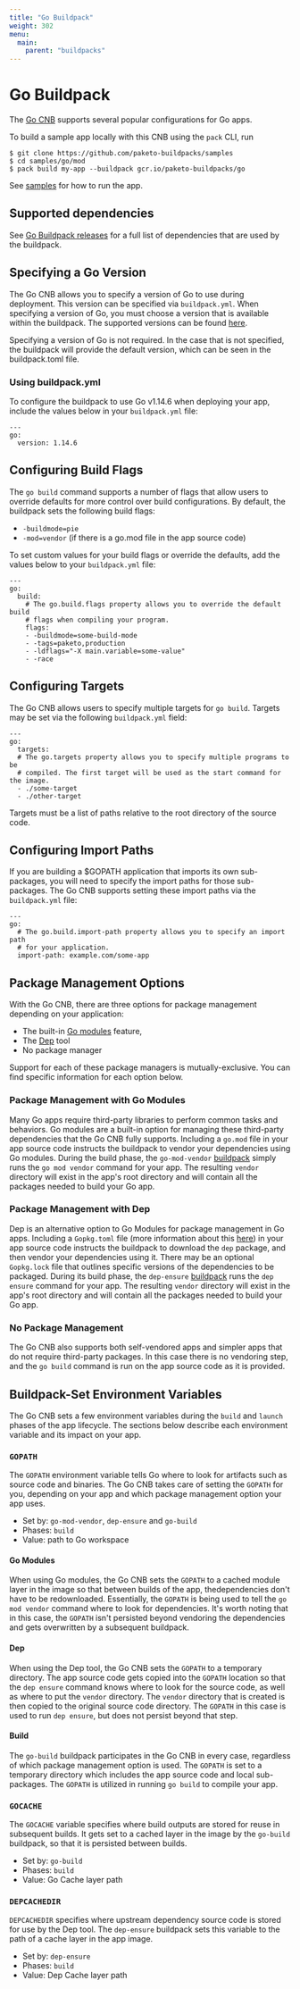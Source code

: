```yaml
---
title: "Go Buildpack"
weight: 302
menu:
  main:
    parent: "buildpacks"
---
```


# Go Buildpack

The [Go CNB](https://github.com/paketo-buildpacks/go) supports several popular
configurations for Go apps.

To build a sample app locally with this CNB using the `pack` CLI, run

```
$ git clone https://github.com/paketo-buildpacks/samples
$ cd samples/go/mod
$ pack build my-app --buildpack gcr.io/paketo-buildpacks/go
```

See [samples](https://github.com/paketo-buildpacks/samples/tree/main/go/mod)
for how to run the app.

## <a id="supported-dependencies"></a> Supported dependencies

See [Go Buildpack releases](https://github.com/paketo-buildpacks/go/releases)
for a full list of dependencies that are used by the buildpack.

## <a id="specifying-go-version"></a> Specifying a Go Version

The Go CNB allows you to specify a version of Go to use during deployment. This
version can be specified via `buildpack.yml`. When specifying a version of Go,
you must choose a version that is available within the buildpack. The supported
versions can be found
[here](https://github.com/paketo-buildpacks/go-dist/releases/latest).

Specifying a version of Go is not required. In the case that is not specified,
the buildpack will provide the default version, which can be seen in the
buildpack.toml file.

### <a id='buildpack-yml'></a> Using buildpack.yml

To configure the buildpack to use Go v1.14.6 when deploying your app, include
the values below in your `buildpack.yml` file:

```
---
go:
  version: 1.14.6
```

## <a id="specifying-build-flags"></a> Configuring Build Flags

The `go build` command supports a number of flags that allow users to override defaults for more control over build configurations. By default, the buildpack sets the following build flags:

* `-buildmode=pie`
* `-mod=vendor` (if there is a go.mod file in the app source code)

To set custom values for your build flags or override the defaults, add the values below to your `buildpack.yml` file:

```
---
go:
  build:
    # The go.build.flags property allows you to override the default build
    # flags when compiling your program.
    flags:
    - -buildmode=some-build-mode
    - -tags=paketo,production
    - -ldflags="-X main.variable=some-value"
    - -race
```

## <a id="specifying-targets"></a> Configuring Targets

The Go CNB allows users to specify multiple targets for `go build`. Targets may be set via the following `buildpack.yml` field:

```
---
go:
  targets:
  # The go.targets property allows you to specify multiple programs to be
  # compiled. The first target will be used as the start command for the image.
  - ./some-target
  - ./other-target
```

Targets must be a list of paths relative to the root directory of the source code.

## <a id="specifying-import-path"></a> Configuring Import Paths

If you are building a $GOPATH application that imports its own sub-packages, you will need to specify the import paths for those sub-packages. The Go CNB supports setting these import paths via the `buildpack.yml` file:

```
---
go:
  # The go.build.import-path property allows you to specify an import path
  # for your application.
  import-path: example.com/some-app
```


## <a id="package-management-options"></a> Package Management Options

With the Go CNB, there are three options for package management depending on
your application:
* The built-in [Go modules](https://github.com/golang/go/wiki/Modules) feature,
* The [Dep](https://github.com/golang/dep) tool
* No package manager

Support for each of these package managers is mutually-exclusive. You can find
specific information for each option below.

### <a id="package-management-with-go-modules"></a> Package Management with Go Modules

Many Go apps require third-party libraries to perform common tasks and
behaviors. Go modules are a built-in option for managing these third-party
dependencies that the Go CNB fully supports. Including a `go.mod` file in your
app source code instructs the buildpack to vendor your dependencies using Go
modules. During the build phase, the `go-mod-vendor`
[buildpack](https://github.com/paketo-buildpacks/go-mod-vendor) simply runs the
`go mod vendor` command for your app. The resulting `vendor` directory will
exist in the app's root directory and will contain all the packages needed to
build your Go app.


### <a id="package-management-with-dep"></a> Package Management with Dep

Dep is an alternative option to Go Modules for package management in Go apps.
Including a `Gopkg.toml` file (more information about this
[here](https://golang.github.io/dep/docs/Gopkg.toml.html)) in your app source
code instructs the buildpack to download the `dep` package, and then vendor
your dependencies using it. There may be an optional `Gopkg.lock` file that
outlines specific versions of the dependencies to be packaged. During its build
phase, the `dep-ensure`
[buildpack](https://github.com/paketo-buildpacks/dep-ensure) runs the `dep
ensure` command for your app. The resulting `vendor` directory will exist in
the app's root directory and will contain all the packages needed to build your
Go app.

### <a id="no-package-manager"></a> No Package Management

The Go CNB also supports both self-vendored apps and simpler apps that do not
require third-party packages. In this case there is no vendoring step, and the
`go build` command is run on the app source code as it is provided.

## <a id="environment-variables"></a> Buildpack-Set Environment Variables

The Go CNB sets a few environment variables during the `build` and `launch`
phases of the app lifecycle. The sections below describe each environment
variable and its impact on your app.

### <a id="environment-variable-gopath"></a> `GOPATH`

The `GOPATH` environment variable tells Go where to look for artifacts such as
source code and binaries. The Go CNB takes care of setting the `GOPATH` for
you, depending on your app and which package management option your app uses.

* Set by: `go-mod-vendor`, `dep-ensure` and `go-build`
* Phases: `build`
* Value: path to Go workspace

#### Go Modules

When using Go modules, the Go CNB sets the `GOPATH` to a cached module layer in
the image so that between builds of the app, thedependencies don't have to be
redownloaded. Essentially, the `GOPATH` is being used to tell the `go mod
vendor` command where to look for dependencies. It's worth noting that in this
case, the `GOPATH` isn't persisted beyond vendoring the dependencies and gets
overwritten by a subsequent buildpack.

#### Dep

When using the Dep tool, the Go CNB sets the `GOPATH` to a temporary directory.
The app source code gets copied into the `GOPATH` location so that the `dep
ensure` command knows where to look for the source code, as well as where to
put the `vendor` directory. The `vendor` directory that is created is then
copied to the original source code directory. The `GOPATH` in this case is used
to run `dep ensure`, but does not persist beyond that step.

#### Build

The `go-build` buildpack participates in the Go CNB in every case, regardless of which package management option is used. The `GOPATH` is set to a temporary directory which includes the app source code and local sub-packages. The `GOPATH` is utilized in running `go build` to compile your app.

### <a id="environment-variable-gopath"></a> `GOCACHE`

The `GOCACHE` variable specifies where build outputs are stored for reuse in subsequent builds. It gets set to a cached layer in  the image by the `go-build` buildpack, so that it is persisted between builds.

* Set by: `go-build`
* Phases: `build`
* Value: Go Cache layer path

### <a id="environment-variable-gopath"></a> `DEPCACHEDIR`

`DEPCACHEDIR` specifies where upstream dependency source code is stored for use by the Dep tool. The `dep-ensure` buildpack sets this variable to the path of a cache layer in the app image.

* Set by: `dep-ensure`
* Phases: `build`
* Value: Dep Cache layer path
